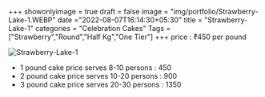+++
showonlyimage = true
draft = false
image = "img/portfolio/Strawberry-Lake-1.WEBP"
date ="2022-08-07T16:14:30+05:30"
title = "Strawberry-Lake-1"
categories = "Celebration Cakes"
Tags = ["Strawberry","Round","Half Kg","One Tier"]
+++
price : ₹450 per pound
<!--more-->
![Strawberry-Lake-1](/img/portfolio/Strawberry-Lake-1.WEBP)
* 1 pound cake price serves 8-10 persons : 450
* 2 pound cake price serves 10-20 persons : 900
* 3 pound cake price serves 20-30 persons : 1350
